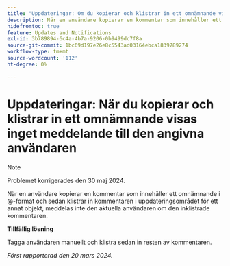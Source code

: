 ```yaml
---
title: "Uppdateringar: Om du kopierar och klistrar in ett omnämnande visas inget meddelande för den angivna användaren"
description: När en användare kopierar en kommentar som innehåller ett omnämnande i @-format och sedan klistrar in kommentaren i uppdateringsområdet för ett annat objekt, meddelas inte den aktuella användaren om den inklistrade kommentaren.
hidefromtoc: true
feature: Updates and Notifications
exl-id: 3b789894-6c4a-4b7a-9206-0b9499dc7f8a
source-git-commit: 1bc69d197e26e8c5543ad03164ebca1839789274
workflow-type: tm+mt
source-wordcount: '112'
ht-degree: 0%

---
```


# Uppdateringar: När du kopierar och klistrar in ett omnämnande visas inget meddelande till den angivna användaren

>[!NOTE]
>
>Problemet korrigerades den 30 maj 2024.

När en användare kopierar en kommentar som innehåller ett omnämnande i @-format och sedan klistrar in kommentaren i uppdateringsområdet för ett annat objekt, meddelas inte den aktuella användaren om den inklistrade kommentaren.

**Tillfällig lösning**

Tagga användaren manuellt och klistra sedan in resten av kommentaren.

_Först rapporterad den 20 mars 2024._
